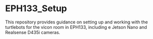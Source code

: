 # EPH133_Setup
This repository provides guidance on setting up and working with the turtlebots for the vicon room in EPH133, including e Jetson Nano and Realsense D435i cameras.
